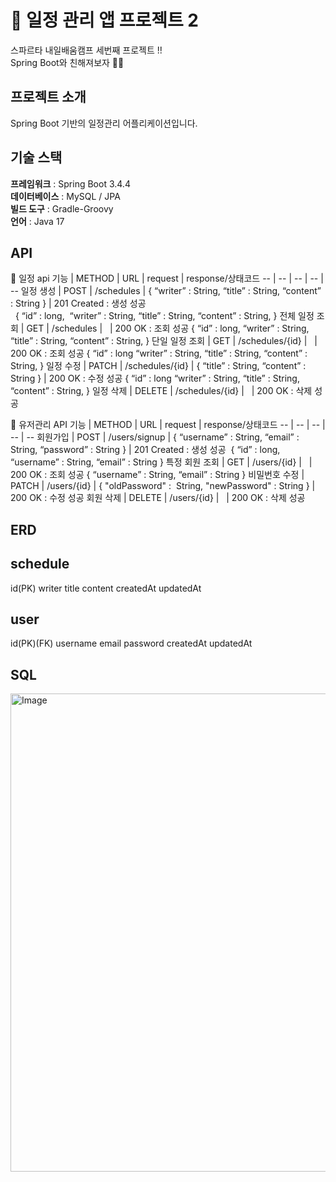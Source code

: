 # 📌 일정 관리 앱 프로젝트 2
스파르타 내일배움캠프 세번째 프로젝트 !! <br>
Spring Boot와 친해져보자 👩‍💻

## 프로젝트 소개
Spring Boot 기반의 일정관리 어플리케이션입니다.

## 기술 스택
**프레임워크** : Spring Boot 3.4.4<br>
**데이터베이스** : MySQL / JPA <br>
**빌드 도구** : Gradle-Groovy<br>
**언어** : Java 17 <br>

## API
📕 일정 api
기능 | METHOD | URL | request | response/상태코드
-- | -- | -- | -- | --
일정 생성 | POST | /schedules | { “writer” : String, “title” : String, “content” : String } | 201 Created : 생성 성공<br>  { “id” : long,  “writer” : String, “title” : String, “content” : String, }
전체 일정 조회 | GET | /schedules |   | 200 OK : 조회 성공 { “id” : long, “writer” : String, “title” : String, “content” : String, }
단일 일정 조회 | GET | /schedules/{id} |   | 200 OK : 조회 성공 { “id” : long “writer” : String, “title” : String, “content” : String, }
일정 수정 | PATCH | /schedules/{id} | { “title” : String, “content” : String } | 200 OK : 수정 성공 { “id” : long “writer” : String, “title” : String, “content” : String, }
일정 삭제 | DELETE | /schedules/{id} |   | 200 OK : 삭제 성공

📕 유저관리 API
기능 | METHOD | URL | request | response/상태코드
-- | -- | -- | -- | --
회원가입 | POST | /users/signup | { “username” : String, “email” : String, “password” : String } | 201 Created : 생성 성공  { “id” : long, “username” : String, “email” : String }
특정 회원 조회 | GET | /users/{id} |   | 200 OK : 조회 성공 { “username” : String, “email” : String }
비밀번호 수정 | PATCH | /users/{id} | { "oldPassword" :  String, "newPassword" : String } | 200 OK : 수정 성공
회원 삭제 | DELETE | /users/{id} |   | 200 OK : 삭제 성공


## ERD
schedule
--
id(PK)
writer
title
content
createdAt
updatedAt

user
--
id(PK)(FK)
username
email
password
createdAt
updatedAt

## SQL
<img width="765" alt="Image" src="https://github.com/user-attachments/assets/cbae78f6-ab59-4667-8dd6-35d83235552a" />
